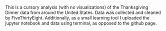 This is a cursory analysis (with no visualizations) of the Thanksgiving Dinner data from around the United States. Data was collected and cleaned by FiveThirtyEight. Additionally, as a small learning tool I uploaded the jupyter notebook and data using terminal, as opposed to the github page.

